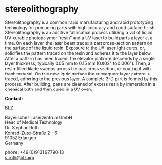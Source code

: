 # stereolithography

Stereolithography is a common rapid manufacturing and rapid prototyping technology for producing parts with high accuracy and good surface finish.
Stereolithography is an additive fabrication process utilizing a vat of liquid UV-curable photopolymer "resin" and a UV laser to build parts a layer at a time. On each layer, the laser beam traces a part cross-section pattern on the surface of the liquid resin. Exposure to the UV laser light cures, or, solidifies the pattern traced on the resin and adheres it to the layer below.
After a pattern has been traced, the elevator platform descends by a single layer thickness, typically 0.05 mm to 0.15 mm (0.002" to 0.006"). Then, a resin-filled blade sweeps across the part cross section, re-coating it with fresh material. On this new liquid surface the subsequent layer pattern is traced, adhering to the previous layer. A complete 3-D part is formed by this process. After building, parts are cleaned of excess resin by immersion in a chemical bath and then cured in a UV oven.
<!--break-->
__Contact:__


BLZ

Bayerisches Laserzentrum GmbH  
Head of Medical Technology  
Dr. Stephan Roth  
Konrad-Zuse-Straße 2 - 6  
91052 Erlangen  
Germany  

phone: +49 (0)9131 97790-13  
s.roth@blz.org